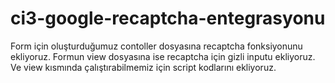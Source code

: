 # ci3-google-recaptcha-entegrasyonu
 Form için oluşturduğumuz contoller dosyasına recaptcha fonksiyonunu ekliyoruz.
 Formun view dosyasına ise recaptcha için gizli inputu ekliyoruz. Ve view kısmında çalıştırabilmemiz için script kodlarını ekliyoruz.
